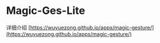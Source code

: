 # Magic-Ges-Lite
详细介绍
[https://wuyuezong.github.io/apps/magic-gesture/](https://wuyuezong.github.io/apps/magic-gesture/)

